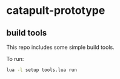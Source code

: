 # catapult-prototype

## build tools

This repo includes some simple build tools.

To run:

```sh
lua -l setup tools.lua run
```
